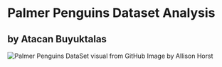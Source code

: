 # Palmer Penguins Dataset Analysis
## by Atacan Buyuktalas

![Palmer Penguins DataSet visual from GitHub](https://allisonhorst.github.io/palmerpenguins/reference/figures/lter_penguins.png)
Image by Allison Horst

